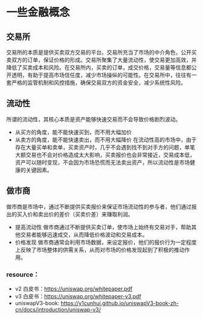 # 一些金融概念

## 交易所

交易所的本质是提供买卖双方交易的平台。交易所充当了市场的中介角色，公开买卖双方的订单，保证价格的形成。交易所聚集了大量流动性，使交易更加高效，并降低了买卖成本和风险。在交易所内，买卖的订单，成交价格，交易量等信息都公开透明，有助于提高市场信任度，减少市场操纵的可能性。在交易所中，往往有一套严格的监管机制和风控措施，确保交易双方的资金安全，减少系统性风险。

## 流动性

所谓的流动性，其核心本质是资产能够快速交易而不会导致价格剧烈波动。

- 从买方的角度，能不能快速买到，而不用大幅加价
- 从卖方的角度，能不能快速卖出，而不用大幅降价
  在流动性高的市场中，由于存在大量买单和卖单，买卖资产时，几乎不会遇到找不到对手方的问题，单笔大额交易也不会对价格造成太大影响，买卖报价也会非常接近，交易成本低，资产可以随时变现，不会因为市场恐慌而无法卖出资产，所以流动性是市场健康的关键因素。

## 做市商

做市商是市场中，通过不断提供买卖报价来保证市场流动性的参与者，他们通过报出的买入价和卖出价的差价（买卖价差）来赚取利润。

- 提高流动性
  做市商通过不断提供买卖订单，使市场上始终有交易对手，帮助其他交易者能够迅速成交，从而降低价格波动和交易成本。
- 价格发现
  做市商通常会利用市场数据，来设定报价，他们的报价行为一定程度上反映了市场整体的供需关系，从而对市场的价格发现起到了积极的推动作用。

### resource：

- v2 白皮书：https://uniswap.org/whitepaper.pdf
- v3 白皮书：https://uniswap.org/whitepaper-v3.pdf
- uniswapV3-book: https://y1cunhui.github.io/uniswapV3-book-zh-cn/docs/introduction/uniswap-v3/
